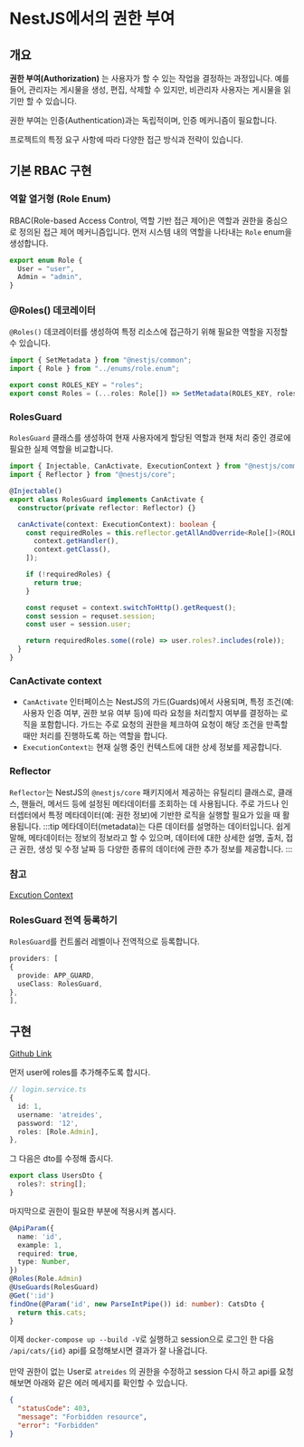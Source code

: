 # NestJS에서의 권한 부여

## 개요

**권한 부여(Authorization)** 는 사용자가 할 수 있는 작업을 결정하는 과정입니다. 예를 들어, 관리자는 게시물을 생성, 편집, 삭제할 수 있지만, 비관리자 사용자는 게시물을 읽기만 할 수 있습니다.

권한 부여는 인증(Authentication)과는 독립적이며, 인증 메커니즘이 필요합니다.

프로젝트의 특정 요구 사항에 따라 다양한 접근 방식과 전략이 있습니다.

## 기본 RBAC 구현

### 역할 열거형 (Role Enum)

RBAC(Role-based Access Control, 역할 기반 접근 제어)은 역할과 권한을 중심으로 정의된 접근 제어 메커니즘입니다. 먼저 시스템 내의 역할을 나타내는 `Role` enum을 생성합니다.

```typescript
export enum Role {
  User = "user",
  Admin = "admin",
}
```

### @Roles() 데코레이터

`@Roles()` 데코레이터를 생성하여 특정 리소스에 접근하기 위해 필요한 역할을 지정할 수 있습니다.

```typescript
import { SetMetadata } from "@nestjs/common";
import { Role } from "../enums/role.enum";

export const ROLES_KEY = "roles";
export const Roles = (...roles: Role[]) => SetMetadata(ROLES_KEY, roles);
```

### RolesGuard

`RolesGuard` 클래스를 생성하여 현재 사용자에게 할당된 역할과 현재 처리 중인 경로에 필요한 실제 역할을 비교합니다.

```typescript
import { Injectable, CanActivate, ExecutionContext } from "@nestjs/common";
import { Reflector } from "@nestjs/core";

@Injectable()
export class RolesGuard implements CanActivate {
  constructor(private reflector: Reflector) {}

  canActivate(context: ExecutionContext): boolean {
    const requiredRoles = this.reflector.getAllAndOverride<Role[]>(ROLES_KEY, [
      context.getHandler(),
      context.getClass(),
    ]);

    if (!requiredRoles) {
      return true;
    }

    const requset = context.switchToHttp().getRequest();
    const session = requset.session;
    const user = session.user;

    return requiredRoles.some((role) => user.roles?.includes(role));
  }
}
```

### CanActivate context

- `CanActivate` 인터페이스는 NestJS의 가드(Guards)에서 사용되며, 특정 조건(예: 사용자 인증 여부, 권한 보유 여부 등)에 따라 요청을 처리할지 여부를 결정하는 로직을 포함합니다. 가드는 주로 요청의 권한을 체크하여 요청이 해당 조건을 만족할 때만 처리를 진행하도록 하는 역할을 합니다.
- `ExecutionContext는` 현재 실행 중인 컨텍스트에 대한 상세 정보를 제공합니다.

### Reflector

`Reflector`는 NestJS의 `@nestjs/core` 패키지에서 제공하는 유틸리티 클래스로, 클래스, 핸들러, 메서드 등에 설정된 메타데이터를 조회하는 데 사용됩니다. 주로 가드나 인터셉터에서 특정 메타데이터(예: 권한 정보)에 기반한 로직을 실행할 필요가 있을 때 활용됩니다.
:::tip
메타데이터(metadata)는 다른 데이터를 설명하는 데이터입니다. 쉽게 말해, 메타데이터는 정보의 정보라고 할 수 있으며, 데이터에 대한 상세한 설명, 출처, 접근 권한, 생성 및 수정 날짜 등 다양한 종류의 데이터에 관한 추가 정보를 제공합니다.
:::

### 참고

[Excution Context](/backend/nestjs/fundamentals/excution-context)

### RolesGuard 전역 등록하기

`RolesGuard`를 컨트롤러 레벨이나 전역적으로 등록합니다.

```typescript
providers: [
{
  provide: APP_GUARD,
  useClass: RolesGuard,
},
],
```

## 구현

[Github Link](https://github.com/gornoba/nestjs-describe/tree/2e3a705d1a529496e84bc0f17be3efda9b4b75c2)

먼저 user에 roles를 추가해주도록 합시다.

```typescript
// login.service.ts
{
  id: 1,
  username: 'atreides',
  password: '12',
  roles: [Role.Admin],
},
```

그 다음은 dto를 수정해 줍시다.

```typescript
export class UsersDto {
  roles?: string[];
}
```

마지막으로 권한이 필요한 부분에 적용시켜 봅시다.

```typescript
@ApiParam({
  name: 'id',
  example: 1,
  required: true,
  type: Number,
})
@Roles(Role.Admin)
@UseGuards(RolesGuard)
@Get(':id')
findOne(@Param('id', new ParseIntPipe()) id: number): CatsDto {
  return this.cats;
}
```

이제 `docker-compose up --build -V`로 실행하고
session으로 로그인 한 다음 `/api/cats/{id}` api를 요청해보시면 결과가 잘 나올겁니다.<br/><br/>
만약 권한이 없는 User로 `atreides` 의 권한을 수정하고 session 다시 하고 api를 요청해보면 아래와 같은 에러 메세지를 확인할 수 있습니다.

```json
{
  "statusCode": 403,
  "message": "Forbidden resource",
  "error": "Forbidden"
}
```
